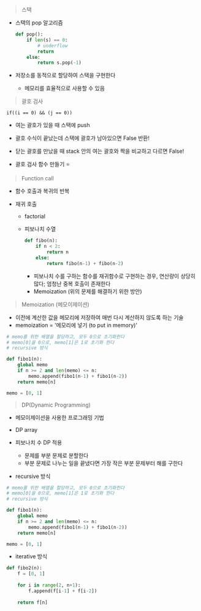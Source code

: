 > 스택

* 스택의 pop 알고리즘

  ```python
  def pop():
      if len(s) == 0:
          # underflow
          return
      else:
          return s.pop(-1)
  ```

* 저장소를 동적으로 할당하여 스택을 구현한다
  * 메모리를 효율적으로 사용할 수 있음



> 괄호 검사

`if((i == 0) && (j == 0))`

* 여는 괄호가 있을 때 스택에 push
* 괄호 수식이 끝났는데 스택에 괄호가 남아있으면 False 반환!
* 닫는 괄호를 만났을 때 stack 안의 여는 괄호와 짝을 비교하고 다르면 False!

* 괄호 검사 함수 만들기 :star:

  

> Function call

* 함수 호출과 복귀의 반복

* 재귀 호출

  * factorial

  * 피보나치 수열

    ```python
    def fibo(n):
        if n < 2:
            return n
        else:
            return fibo(n-1) + fibo(n-2)
    ```

    * 피보나치 수를 구하는 함수를 재귀함수로 구현하는 경우, 연산량이 상당히 많다; 엄청난 중복 호출이 존재한다
    * Memoization (위의 문제를 해결하기 위한 방안)



> Memoization (메모이제이션)

* 이전에 계산한 값을 메모리에 저장하여 매번 다시 계산하지 않도록 하는 기술
* memoization = '메모리에 넣기 (to put in memory)'

```python
# memo를 위한 배열을 할당하고, 모두 0으로 초기화한다
# memo[0]을 0으로, memo[1]은 1로 초기화 한다
# recursive 방식

def fibo1(n):
    global memo
    if n >= 2 and len(memo) <= n:
        memo.append(fibo1(n-1) + fibo1(n-2))
    return memo[n]

memo = [0, 1]
```



> DP(Dynamic Programming)

* 메모이제이션을 사용한 프로그래밍 기법
* DP array
* 피보나치 수 DP 적용
  * 문제를 부분 문제로 분할한다
  * 부분 문제로 나누는 일을 끝냈다면 가장 작은 부분 문제부터 해를 구한다

* recursive 방식

```python
# memo를 위한 배열을 할당하고, 모두 0으로 초기화한다
# memo[0]을 0으로, memo[1]은 1로 초기화 한다
# recursive 방식

def fibo1(n):
    global memo
    if n >= 2 and len(memo) <= n:
        memo.append(fibo1(n-1) + fibo1(n-2))
    return memo[n]

memo = [0, 1]
```

* iterative 방식

```python
def fibo2(n):
    f = [0, 1]
    
    for i in range(2, n+1):
        f.append(f[i-1] + f[i-2])
    
    return f[n]
```


